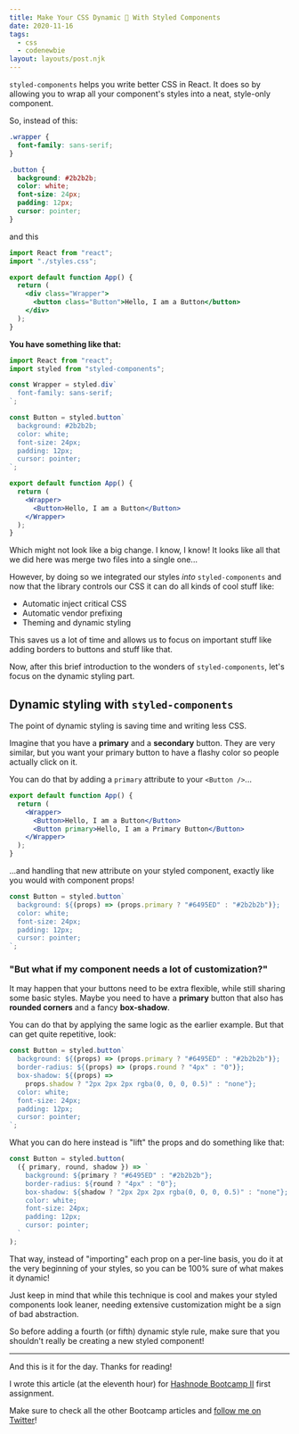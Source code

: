 ```yaml
---
title: Make Your CSS Dynamic 🕺 With Styled Components
date: 2020-11-16
tags:
  - css
  - codenewbie
layout: layouts/post.njk
---
```


`styled-components` helps you write better CSS in React. It does so by allowing you to wrap all your component's styles into a neat, style-only component.

So, instead of this:

```css
.wrapper {
  font-family: sans-serif;
}

.button {
  background: #2b2b2b;
  color: white;
  font-size: 24px;
  padding: 12px;
  cursor: pointer;
}
```

and this

```jsx
import React from "react";
import "./styles.css";

export default function App() {
  return (
    <div class="Wrapper">
      <button class="Button">Hello, I am a Button</button>
    </div>
  );
}
```

**You have something like that:**

```jsx
import React from "react";
import styled from "styled-components";

const Wrapper = styled.div`
  font-family: sans-serif;
`;

const Button = styled.button`
  background: #2b2b2b;
  color: white;
  font-size: 24px;
  padding: 12px;
  cursor: pointer;
`;

export default function App() {
  return (
    <Wrapper>
      <Button>Hello, I am a Button</Button>
    </Wrapper>
  );
}
```

Which might not look like a big change. I know, I know! It looks like all that we did here was merge two files into a single one...

However, by doing so we integrated our styles _into_ `styled-components` and now that the library controls our CSS it can do all kinds of cool stuff like:

- Automatic inject critical CSS
- Automatic vendor prefixing
- Theming and dynamic styling

This saves us a lot of time and allows us to focus on important stuff like adding borders to buttons and stuff like that.

Now, after this brief introduction to the wonders of `styled-components`, let's focus on the dynamic styling part.

## Dynamic styling with `styled-components`

The point of dynamic styling is saving time and writing less CSS.

Imagine that you have a **primary** and a **secondary** button. They are very similar, but you want your primary button to have a flashy color so people actually click on it.

You can do that by adding a `primary` attribute to your `<Button />`...

```jsx
export default function App() {
  return (
    <Wrapper>
      <Button>Hello, I am a Button</Button>
      <Button primary>Hello, I am a Primary Button</Button>
    </Wrapper>
  );
}
```

...and handling that new attribute on your styled component, exactly like you would with component props!

```jsx
const Button = styled.button`
  background: ${(props) => (props.primary ? "#6495ED" : "#2b2b2b")};
  color: white;
  font-size: 24px;
  padding: 12px;
  cursor: pointer;
`;
```

### "But what if my component needs a lot of customization?"

It may happen that your buttons need to be extra flexible, while still sharing some basic styles. Maybe you need to have a **primary** button that also has **rounded corners** and a fancy **box-shadow**.

You can do that by applying the same logic as the earlier example. But that can get quite repetitive, look:

```jsx
const Button = styled.button`
  background: ${(props) => (props.primary ? "#6495ED" : "#2b2b2b")};
  border-radius: ${(props) => (props.round ? "4px" : "0")};
  box-shadow: ${(props) =>
    props.shadow ? "2px 2px 2px rgba(0, 0, 0, 0.5)" : "none"};
  color: white;
  font-size: 24px;
  padding: 12px;
  cursor: pointer;
`;
```

What you can do here instead is "lift" the props and do something like that:

```jsx
const Button = styled.button(
  ({ primary, round, shadow }) => `
    background: ${primary ? "#6495ED" : "#2b2b2b"};
    border-radius: ${round ? "4px" : "0"};
    box-shadow: ${shadow ? "2px 2px 2px rgba(0, 0, 0, 0.5)" : "none"};
    color: white;
    font-size: 24px;
    padding: 12px;
    cursor: pointer;
  `
);
```

That way, instead of "importing" each prop on a per-line basis, you do it at the very beginning of your styles, so you can be 100% sure of what makes it dynamic!

Just keep in mind that while this technique is cool and makes your styled components look leaner, needing extensive customization might be a sign of bad abstraction.

So before adding a fourth (or fifth) dynamic style rule, make sure that you shouldn't really be creating a new styled component!

---

And this is it for the day. Thanks for reading!

I wrote this article (at the eleventh hour) for [Hashnode Bootcamp II](https://hashnode.com/bootcamp/batch-2) first assignment.

Make sure to check all the other Bootcamp articles and [follow me on Twitter](https://twitter.com/paladini_dev)!
